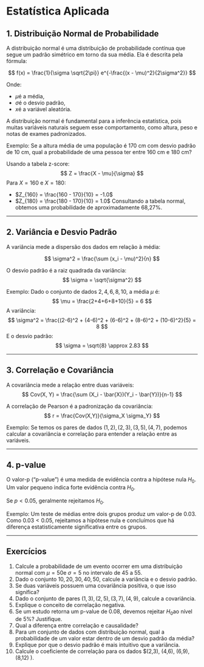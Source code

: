 # Estatística Aplicada

## 1. Distribuição Normal de Probabilidade
A distribuição normal é uma distribuição de probabilidade contínua que segue um padrão simétrico em torno da sua média. Ela é descrita pela fórmula:

$$
 f(x) = \frac{1}{\sigma \sqrt{2\pi}} e^{-\frac{(x - \mu)^2}{2\sigma^2}}
$$

Onde:
- $\mu$é a média,
- $\sigma$é o desvio padrão,
- $x$é a variável aleatória.

A distribuição normal é fundamental para a inferência estatística, pois muitas variáveis naturais seguem esse comportamento, como altura, peso e notas de exames padronizados.

Exemplo:
Se a altura média de uma população é 170 cm com desvio padrão de 10 cm, qual a probabilidade de uma pessoa ter entre 160 cm e 180 cm?

Usando a tabela z-score:
$$
Z = \frac{X - \mu}{\sigma}
$$
Para  $X = 160$ e $X = 180$:
- $Z_{160} = \frac{160 - 170}{10} = -1.0$ 
- $Z_{180} = \frac{180 - 170}{10} = 1.0$ 
Consultando a tabela normal, obtemos uma probabilidade de aproximadamente 68,27%.

---

## 2. Variância e Desvio Padrão

A variância mede a dispersão dos dados em relação à média:

$$
\sigma^2 = \frac{\sum (x_i - \mu)^2}{n}
$$

O desvio padrão é a raiz quadrada da variância:
$$
\sigma = \sqrt{\sigma^2}
$$

Exemplo:
Dado o conjunto de dados ${2, 4, 6, 8, 10}$, a média $\mu$ é:
$$
\mu = \frac{2+4+6+8+10}{5} = 6
$$
A variância:
$$
\sigma^2 = \frac{(2-6)^2 + (4-6)^2 + (6-6)^2 + (8-6)^2 + (10-6)^2}{5} = 8
$$
E o desvio padrão:
$$
\sigma = \sqrt{8} \approx 2.83
$$

---

## 3. Correlação e Covariância

A covariância mede a relação entre duas variáveis:
$$
Cov(X, Y) = \frac{\sum (X_i - \bar{X})(Y_i - \bar{Y})}{n-1}
$$

A correlação de Pearson é a padronização da covariância:
$$
 r = \frac{Cov(X,Y)}{\sigma_X \sigma_Y}
$$

Exemplo:
Se temos os pares de dados $(1,2), (2,3), (3,5), (4,7)$, podemos calcular a covariância e correlação para entender a relação entre as variáveis.

---

## 4. p-value

O valor-p (“p-value”) é uma medida de evidência contra a hipótese nula $H_0$. Um valor pequeno indica forte evidência contra $H_0$.

Se $p < 0.05$, geralmente rejeitamos $H_0$.

Exemplo:
Um teste de médias entre dois grupos produz um valor-p de 0.03. Como $0.03 < 0.05$, rejeitamos a hipótese nula e concluímos que há diferença estatisticamente significativa entre os grupos.

---

## Exercícios

1. Calcule a probabilidade de um evento ocorrer em uma distribuição normal com $\mu = 50$e $\sigma = 5$ no intervalo de 45 a 55.
2. Dado o conjunto ${10, 20, 30, 40, 50}$, calcule a variância e o desvio padrão.
3. Se duas variáveis possuem uma covariância positiva, o que isso significa?
4. Dado o conjunto de pares $(1,3), (2,5), (3,7), (4,9)$, calcule a covariância.
5. Explique o conceito de correlação negativa.
6. Se um estudo retorna um p-value de 0.08, devemos rejeitar $H_0$ao nível de 5%? Justifique.
7. Qual a diferença entre correlação e causalidade?
8. Para um conjunto de dados com distribuição normal, qual a probabilidade de um valor estar dentro de um desvio padrão da média?
9. Explique por que o desvio padrão é mais intuitivo que a variância.
10. Calcule o coeficiente de correlação para os dados $(2,3), (4,6), (6,9), (8,12) \).


